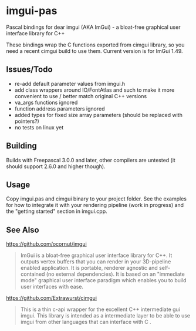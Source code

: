 # imgui-pas
Pascal bindings for dear imgui (AKA ImGui) - a bloat-free graphical user interface library for C++

These bindings wrap the C functions exported from cimgui library, so you need
a recent cimgui build to use them. Current version is for ImGui 1.49.

## Issues/Todo
* re-add default parameter values from imgui.h
* add class wrappers around IO/FontAtlas and such  to make it more convenient to use / better match original C++ versions
* va_args functions ignored
* function address parameters ignored
* added types for fixed size array parameters (should be replaced with pointers?)
* no tests on linux yet

## Building
Builds with Freepascal 3.0.0 and later, other compilers are untested (it should support 2.6.0 and higher though).

## Usage
Copy imgui.pas and cimgui binary to your project folder. See the examples for how to integrate it with your rendering pipeline (work in progress) and the "getting started" section in imgui.cpp.

## See Also
https://github.com/ocornut/imgui
> ImGui is a bloat-free graphical user interface library for C++. It outputs vertex buffers that you can render in your 3D-pipeline enabled application. It is portable, renderer agnostic and self-contained (no external dependencies). It is based on an "immediate mode" graphical user interface paradigm which enables you to build user interfaces with ease.

https://github.com/Extrawurst/cimgui
> This is a thin c-api wrapper for the excellent C++ intermediate gui imgui. This library is intended as a intermediate layer to be able to use imgui from other languages that can interface with C .